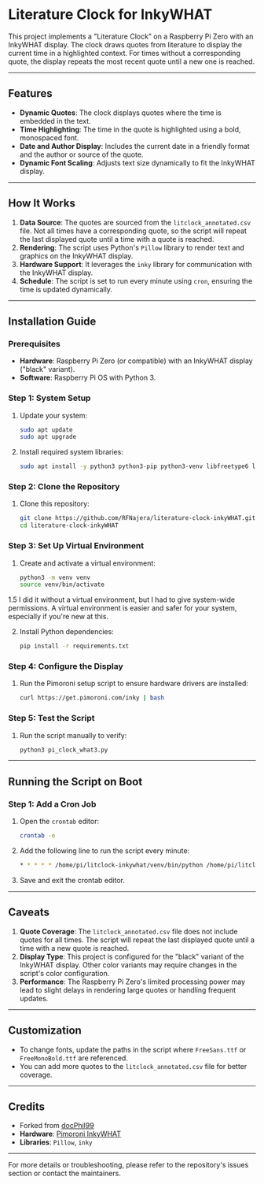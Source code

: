 # Literature Clock for InkyWHAT

This project implements a "Literature Clock" on a Raspberry Pi Zero with an InkyWHAT display. The clock draws quotes from literature to display the current time in a highlighted context. For times without a corresponding quote, the display repeats the most recent quote until a new one is reached.

---

## Features
- **Dynamic Quotes**: The clock displays quotes where the time is embedded in the text.
- **Time Highlighting**: The time in the quote is highlighted using a bold, monospaced font.
- **Date and Author Display**: Includes the current date in a friendly format and the author or source of the quote.
- **Dynamic Font Scaling**: Adjusts text size dynamically to fit the InkyWHAT display.

---

## How It Works
1. **Data Source**: The quotes are sourced from the `litclock_annotated.csv` file. Not all times have a corresponding quote, so the script will repeat the last displayed quote until a time with a quote is reached.
2. **Rendering**: The script uses Python's `Pillow` library to render text and graphics on the InkyWHAT display.
3. **Hardware Support**: It leverages the `inky` library for communication with the InkyWHAT display.
4. **Schedule**: The script is set to run every minute using `cron`, ensuring the time is updated dynamically.

---

## Installation Guide

### Prerequisites
- **Hardware**: Raspberry Pi Zero (or compatible) with an InkyWHAT display ("black" variant).
- **Software**: Raspberry Pi OS with Python 3.

### Step 1: System Setup
1. Update your system:
   ```bash
   sudo apt update
   sudo apt upgrade
   ```

2. Install required system libraries:
   ```bash
   sudo apt install -y python3 python3-pip python3-venv libfreetype6 libfreetype6-dev libjpeg-dev zlib1g-dev fonts-freefont-ttf
   ```

### Step 2: Clone the Repository
1. Clone this repository:
   ```bash
   git clone https://github.com/RFNajera/literature-clock-inkyWHAT.git
   cd literature-clock-inkyWHAT
   ```

### Step 3: Set Up Virtual Environment
1. Create and activate a virtual environment:
   ```bash
   python3 -m venv venv
   source venv/bin/activate
   ```
1.5 I did it without a virtual environment, but I had to give system-wide permissions. A virtual environment is easier and safer for your system, especially if you're new at this.

2. Install Python dependencies:
   ```bash
   pip install -r requirements.txt
   ```

### Step 4: Configure the Display
1. Run the Pimoroni setup script to ensure hardware drivers are installed:
   ```bash
   curl https://get.pimoroni.com/inky | bash
   ```

### Step 5: Test the Script
1. Run the script manually to verify:
   ```bash
   python3 pi_clock_what3.py
   ```

---

## Running the Script on Boot

### Step 1: Add a Cron Job
1. Open the `crontab` editor:
   ```bash
   crontab -e
   ```

2. Add the following line to run the script every minute:
   ```bash
   * * * * * /home/pi/litclock-inkywhat/venv/bin/python /home/pi/litclock-inkywhat/pi_clock_what3.py
   ```

3. Save and exit the crontab editor.

---

## Caveats
1. **Quote Coverage**: The `litclock_annotated.csv` file does not include quotes for all times. The script will repeat the last displayed quote until a time with a new quote is reached.
2. **Display Type**: This project is configured for the "black" variant of the InkyWHAT display. Other color variants may require changes in the script's color configuration.
3. **Performance**: The Raspberry Pi Zero's limited processing power may lead to slight delays in rendering large quotes or handling frequent updates.

---

## Customization
- To change fonts, update the paths in the script where `FreeSans.ttf` or `FreeMonoBold.ttf` are referenced.
- You can add more quotes to the `litclock_annotated.csv` file for better coverage.

---

## Credits
- Forked from [docPhil99](https://github.com/docPhil99/literature-clock)
- **Hardware**: [Pimoroni InkyWHAT](https://shop.pimoroni.com/products/inky-what?variant=13590497624147)
- **Libraries**: `Pillow`, `inky`

---

For more details or troubleshooting, please refer to the repository's issues section or contact the maintainers.

